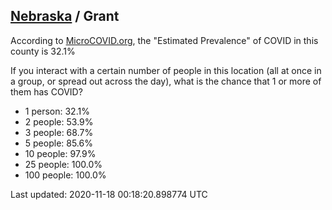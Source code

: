 
## [Nebraska](/united-states/nebraska) / Grant

According to [MicroCOVID.org](http://microcovid.org),
the "Estimated Prevalence" of COVID in this county is 32.1%

If you interact with a certain number of people in this location
(all at once in a group, or spread out across the day), what is the chance that
1 or more of them has COVID?

- 1 person: 32.1%
- 2 people: 53.9%
- 3 people: 68.7%
- 5 people: 85.6%
- 10 people: 97.9%
- 25 people: 100.0%
- 100 people: 100.0%

Last updated: 2020-11-18 00:18:20.898774 UTC
